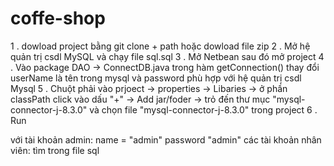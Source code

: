 # coffe-shop

1 . dowload project bằng git clone + path hoặc dowload file zip
2 . Mở hệ quản trị csdl MySQL và chạy file sql.sql
3 . Mở Netbean sau đó mở project
4 . Vào package DAO -> ConnectDB.java trong hàm getConnection() thay đổi userName là tên trong mysql và password phù hợp với hệ quản trị csdl Mysql
5 . Chuột phải vào prjoect -> properties -> Libaries  -> ở phần classPath click vào dấu "+" -> Add jar/foder -> trỏ đến thư mục "mysql-connector-j-8.3.0" và chọn file "mysql-connector-j-8.3.0" trong project
6 . Run

với tài khoản admin: name = "admin" password "admin"
các tài khoản nhân viên: tìm trong file sql
